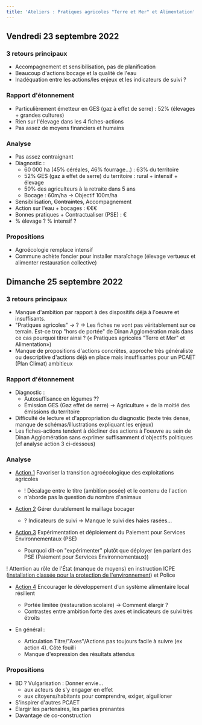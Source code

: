 ```yaml
---
title: 'Ateliers : Pratiques agricoles "Terre et Mer" et Alimentation'
---
```



## Vendredi 23 septembre 2022

### 3 retours principaux
- Accompagnement et sensibilisation, pas de planification
- Beaucoup d'actions bocage et la qualité de l'eau
- Inadéquation entre les actions/les enjeux et les indicateurs de suivi ?

### Rapport d'étonnement
- Particulièrement émetteur en GES (gaz à effet de serre) : 52% (élevages + grandes cultures)
- Rien sur l'élevage dans les 4 fiches-actions
- Pas assez de moyens financiers et humains

### Analyse
- Pas assez contraignant
- Diagnostic :
  - 60 000 ha (45% céréales, 46% fourrage…) : 63% du territoire
  - 52% GES (gaz à effet de serre) du territoire : rural + intensif + élevage
  - 50% des agriculteurs à la retraite dans 5 ans
  - Bocage : 60m/ha -> Objectif 100m/ha
- Sensibilisation, ~~Contraintes~~, Accompagnement
- Action sur l'eau + bocages : €€€
- Bonnes pratiques + Contractualiser (PSE) : €
- % élevage ? % intensif ?


### Propositions
- Agroécologie remplace intensif
- Commune achète foncier pour installer maraîchage (élevage vertueux et alimenter restauration collective)

## Dimanche 25 septembre 2022

### 3 retours principaux
- Manque d'ambition par rapport à des dispositifs déjà à l'oeuvre et insuffisants.
- "Pratiques agricoles" -> ? -> Les fiches ne vont pas véritablement sur ce terrain. Est-ce trop "hors de portée" de Dinan Agglomération mais dans ce cas pourquoi titrer ainsi ? (« Pratiques agricoles "Terre et Mer" et Alimentation»)
- Manque de propositions d'actions concrètes, approche très généraliste ou descriptive d'actions déjà en place mais insuffisantes pour un PCAET (Plan Climat) ambitieux

### Rapport d'étonnement
- Diagnostic :
  - Autosuffisance en légumes ??
  - Émission GES (Gaz effet de serre) -> Agriculture + de la moitié des émissions du territoire
- Difficulté de lecture et d'appropriation du diagnostic (texte très dense, manque de schémas/illustrations expliquant les enjeux)
- Les fiches-actions tendent à décliner des actions à l'oeuvre au sein de Dinan Agglomération sans exprimer suffisamment d'objectifs politiques (cf analyse action 3 ci-dessous)


### Analyse

- [Action 1](https://plan-climat.vigiliantes.fr/actions/fiche01/) Favoriser la transition agroécologique des exploitations agricoles
  - ! Décalage entre le titre (ambition posée) et le contenu de l'action
  - n'aborde pas la question du nombre d'animaux

- [Action 2](https://plan-climat.vigiliantes.fr/actions/fiche02/) Gérer durablement le maillage bocager
  - ? Indicateurs de suivi -> Manque le suivi des haies rasées…

- [Action 3](https://plan-climat.vigiliantes.fr/actions/fiche03/) Expérimentation et déploiement du Paiement pour Services Environnementaux (PSE)
  - Pourquoi dit-on "expérimenter" plutôt que déployer (en parlant des PSE (Paiement pour Services Environnementaux))

! Attention au rôle de l'État (manque de moyens) en instruction ICPE ([installation classée pour la protection de l'environnement](https://fr.wikipedia.org/wiki/Installation_class%C3%A9e_pour_la_protection_de_l%27environnement)) et Police

- [Action 4](https://plan-climat.vigiliantes.fr/actions/fiche04/) Encourager le développement d’un système alimentaire local résilient
  - Portée limitée (restauration scolaire) -> Comment élargir ?
  - Contrastes entre ambition forte des axes et indicateurs de suivi très étroits

- En général :
  - Articulation Titre/"Axes"/Actions pas toujours facile à suivre (ex action 4). Côté fouilli
  - Manque d'expression des résultats attendus

### Propositions

- BD ? Vulgarisation : Donner envie…
  - aux acteurs de s'y engager en effet
  - aux citoyens/habitants pour comprendre, exiger, aiguilloner
- S'inspirer d'autres PCAET
- Élargir les partenaires, les parties prenantes
- Davantage de co-construction
